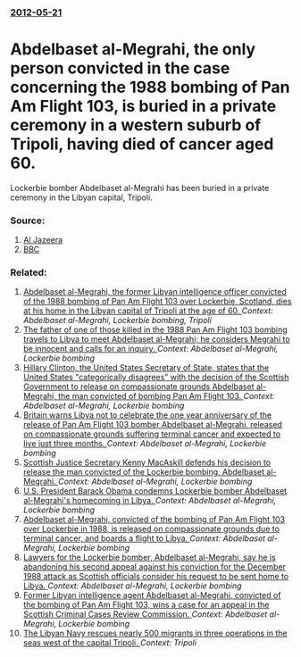 ### [2012-05-21](/news/2012/05/21/index.md)

# Abdelbaset al-Megrahi, the only person convicted in the case concerning the 1988 bombing of Pan Am Flight 103, is buried in a private ceremony in a western suburb of Tripoli, having died of cancer aged 60. 

Lockerbie bomber Abdelbaset al-Megrahi has been buried in a private ceremony in the Libyan capital, Tripoli.


### Source:

1. [Al Jazeera](http://www.aljazeera.com/news/africa/2012/05/201252113326147579.html)
2. [BBC](http://www.bbc.co.uk/news/world-africa-18141647)

### Related:

1. [Abdelbaset al-Megrahi, the former Libyan intelligence officer convicted of the 1988 bombing of Pan Am Flight 103 over Lockerbie, Scotland, dies at his home in the Libyan capital of Tripoli at the age of 60. ](/news/2012/05/20/abdelbaset-al-megrahi-the-former-libyan-intelligence-officer-convicted-of-the-1988-bombing-of-pan-am-flight-103-over-lockerbie-scotland-d.md) _Context: Abdelbaset al-Megrahi, Lockerbie bombing, Tripoli_
2. [The father of one of those killed in the 1988 Pan Am Flight 103 bombing travels to Libya to meet Abdelbaset al-Megrahi; he considers Megrahi to be innocent and calls for an inquiry. ](/news/2010/09/20/the-father-of-one-of-those-killed-in-the-1988-pan-am-flight-103-bombing-travels-to-libya-to-meet-abdelbaset-al-megrahi-he-considers-megrahi.md) _Context: Abdelbaset al-Megrahi, Lockerbie bombing_
3. [Hillary Clinton, the United States Secretary of State, states that the United States "categorically disagrees" with the decision of the Scottish Government to release on compassionate grounds Abdelbaset al-Megrahi, the man convicted of bombing Pan Am Flight 103. ](/news/2010/08/20/hillary-clinton-the-united-states-secretary-of-state-states-that-the-united-states-categorically-disagrees-with-the-decision-of-the-scot.md) _Context: Abdelbaset al-Megrahi, Lockerbie bombing_
4. [Britain warns Libya not to celebrate the one year anniversary of the release of Pan Am Flight 103 bomber Abdelbaset al-Megrahi, released on compassionate grounds suffering terminal cancer and expected to live just three months. ](/news/2010/08/20/britain-warns-libya-not-to-celebrate-the-one-year-anniversary-of-the-release-of-pan-am-flight-103-bomber-abdelbaset-al-megrahi-released-on.md) _Context: Abdelbaset al-Megrahi, Lockerbie bombing_
5. [ Scottish Justice Secretary Kenny MacAskill defends his decision to release the man convicted of the Lockerbie bombing, Abdelbaset al-Megrahi. ](/news/2009/08/24/scottish-justice-secretary-kenny-macaskill-defends-his-decision-to-release-the-man-convicted-of-the-lockerbie-bombing-abdelbaset-al-megrah.md) _Context: Abdelbaset al-Megrahi, Lockerbie bombing_
6. [ U.S. President Barack Obama condemns Lockerbie bomber Abdelbaset al-Megrahi's homecoming in Libya. ](/news/2009/08/21/u-s-president-barack-obama-condemns-lockerbie-bomber-abdelbaset-al-megrahi-s-homecoming-in-libya.md) _Context: Abdelbaset al-Megrahi, Lockerbie bombing_
7. [ Abdelbaset al-Megrahi, convicted of the bombing of Pan Am Flight 103 over Lockerbie in 1988, is released on compassionate grounds due to terminal cancer, and boards a flight to Libya. ](/news/2009/08/20/abdelbaset-al-megrahi-convicted-of-the-bombing-of-pan-am-flight-103-over-lockerbie-in-1988-is-released-on-compassionate-grounds-due-to-te.md) _Context: Abdelbaset al-Megrahi, Lockerbie bombing_
8. [ Lawyers for the Lockerbie bomber, Abdelbaset al-Megrahi, say he is abandoning his second appeal against his conviction for the December 1988 attack as Scottish officials consider his request to be sent home to Libya. ](/news/2009/08/14/lawyers-for-the-lockerbie-bomber-abdelbaset-al-megrahi-say-he-is-abandoning-his-second-appeal-against-his-conviction-for-the-december-198.md) _Context: Abdelbaset al-Megrahi, Lockerbie bombing_
9. [ Former Libyan intelligence agent Abdelbaset al-Megrahi, convicted of the bombing of Pan Am Flight 103, wins a case for an appeal in the Scottish Criminal Cases Review Commission. ](/news/2007/06/28/former-libyan-intelligence-agent-abdelbaset-al-megrahi-convicted-of-the-bombing-of-pan-am-flight-103-wins-a-case-for-an-appeal-in-the-sco.md) _Context: Abdelbaset al-Megrahi, Lockerbie bombing_
10. [The Libyan Navy rescues nearly 500 migrants in three operations in the seas west of the capital Tripoli. ](/news/2017/08/29/the-libyan-navy-rescues-nearly-500-migrants-in-three-operations-in-the-seas-west-of-the-capital-tripoli.md) _Context: Tripoli_
